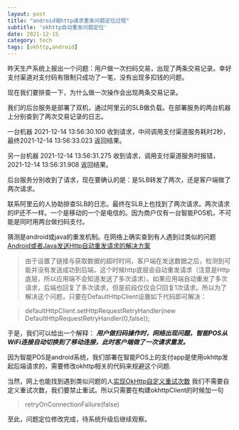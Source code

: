 ```yaml
---
layout: post
title: "android端http请求重发问题定位过程"
subtitle: 'okhttp自动重发问题定位'
date: 2021-12-15
category: tech
tags: [okhttp,android]
---
```


昨天生产系统上报出一个问题：用户做一次扫码交易，出现了两条交易记录。幸好支付渠道对支付码有限制只成功了一笔，没有出现多扣钱的问题。

现在我们要排查一下，为什么做一次操作会出现两条交易记录。

我们的后台服务是部署了双机，通过阿里云的SLB做负载。在部署服务的两台机器上分别查到了两次交易记录的日志。

一台机器 2021-12-14 13:56:30.100 收到请求，中间调用支付渠道服务耗时2秒，最终2021-12-14 13:56:33.023 返回结果。

另一台机器 2021-12-14 13:56:31.275 收到请求，调用支付渠道服务时报错，2021-12-14 13:56:31.908 返回结果。

后台服务分别收到了请求，现在要确认的是：是SLB转发了两次，还是客户端做了两次请求。

联系阿里云的人协助排查SLB的日志。最终在SLB上也找到了两次请求。两次请求的IP还不一样。一个是移动的一个是电信的。因为商户仅有一台智能POS机，不可能是同时用两台做扫码支付。

猜测是android或java的重发机制。在网络上确实查到有人遇到过类似的问题[Android或者Java发送Http自动重发请求的解决方案](https://blog.csdn.net/ljz2009y/article/details/24384909?locationNum=13&fps=1)

> 由于设置了链接与获取数据的超时时间，客户端在发送数据之后，检测到可能并没有发送成功到后端，这个时候http底层会自动重发请求（注意是Http底层，所以应用端不会知道发送了多次请求）。如果应用端自动重发了多次请求，后端也回复了多次请求，但是前段仅仅会只回复1次请求。所以为了解决这个问题，只要在DefaultHttpClient设置如下代码即可解决：

> defaultHttpClient.setHttpRequestRetryHandler(new DefaultHttpRequestRetryHandler(0,false));

于是，我们可以给出一个解释：
***用户做扫码操作时，网络出现问题，智能POS从WiFi连接自动切换到了移动连接，此时客户端做了一次请求重发。***

因为智能POS是android系统，我们部署在智能POS上的支付app是使用okhttp发起后端请求的，需要修改okhttp相关的代码来规避这个问题.

当然，网上也能找到遇到类似问题的人[实现OkHttp自定义重试次数](https://blog.csdn.net/qq_18244417/article/details/111244263?spm=1001.2101.3001.6650.1&utm_medium=distribute.pc_relevant.none-task-blog-2%7Edefault%7ECTRLIST%7Edefault-1.no_search_link&depth_1-utm_source=distribute.pc_relevant.n)
我们不需要自定义重试次数，我们要禁止重试。所以只需要在构建okhttpClient的时候加一句

>  retryOnConnectionFailure(false)

至此，问题定位修改完成，待系统升级后继续观察。